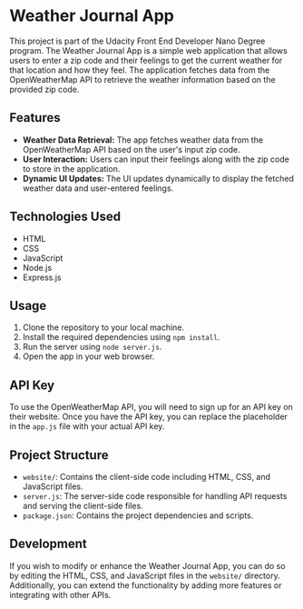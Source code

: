 # Weather Journal App

This project is part of the Udacity Front End Developer Nano Degree program. The Weather Journal App is a simple web application that allows users to enter a zip code and their feelings to get the current weather for that location and how they feel. The application fetches data from the OpenWeatherMap API to retrieve the weather information based on the provided zip code.

## Features

- **Weather Data Retrieval:** The app fetches weather data from the OpenWeatherMap API based on the user's input zip code.
- **User Interaction:** Users can input their feelings along with the zip code to store in the application.
- **Dynamic UI Updates:** The UI updates dynamically to display the fetched weather data and user-entered feelings.

## Technologies Used

- HTML
- CSS
- JavaScript
- Node.js
- Express.js

## Usage

1. Clone the repository to your local machine.
2. Install the required dependencies using `npm install`.
3. Run the server using `node server.js`.
4. Open the app in your web browser.

## API Key

To use the OpenWeatherMap API, you will need to sign up for an API key on their website. Once you have the API key, you can replace the placeholder in the `app.js` file with your actual API key.

## Project Structure

- `website/`: Contains the client-side code including HTML, CSS, and JavaScript files.
- `server.js`: The server-side code responsible for handling API requests and serving the client-side files.
- `package.json`: Contains the project dependencies and scripts.

## Development

If you wish to modify or enhance the Weather Journal App, you can do so by editing the HTML, CSS, and JavaScript files in the `website/` directory. Additionally, you can extend the functionality by adding more features or integrating with other APIs.
